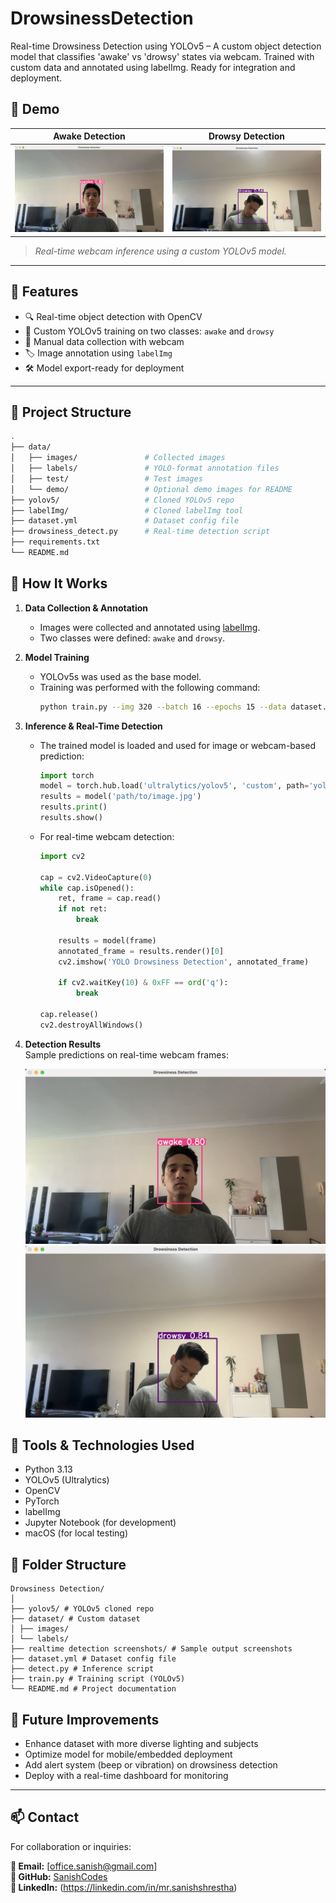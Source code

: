 # DrowsinessDetection
Real-time Drowsiness Detection using YOLOv5 – A custom object detection model that classifies 'awake' vs 'drowsy' states via webcam. Trained with custom data and annotated using labelImg. Ready for integration and deployment.

## 📸 Demo

| Awake Detection | Drowsy Detection |
|-----------------|------------------|
| ![awake](realtime%20detection%20screenshots/Awake.png) | ![drowsy](realtime%20detection%20screenshots/Drowsy.png) |

> *Real-time webcam inference using a custom YOLOv5 model.*

---

## 🚀 Features

- 🔍 Real-time object detection with OpenCV
- 🧠 Custom YOLOv5 training on two classes: `awake` and `drowsy`
- 🎯 Manual data collection with webcam
- 🏷️ Image annotation using `labelImg`
- 🛠️ Model export-ready for deployment

---

## 📁 Project Structure

```bash
.
├── data/
│   ├── images/               # Collected images
│   ├── labels/               # YOLO-format annotation files
│   ├── test/                 # Test images
│   └── demo/                 # Optional demo images for README
├── yolov5/                   # Cloned YOLOv5 repo
├── labelImg/                 # Cloned labelImg tool
├── dataset.yml               # Dataset config file
├── drowsiness_detect.py      # Real-time detection script
├── requirements.txt
└── README.md
```
## 🚀 How It Works

1. **Data Collection & Annotation**  
   - Images were collected and annotated using [labelImg](https://github.com/tzutalin/labelImg).
   - Two classes were defined: `awake` and `drowsy`.

2. **Model Training**  
   - YOLOv5s was used as the base model.
   - Training was performed with the following command:
     ```bash
     python train.py --img 320 --batch 16 --epochs 15 --data dataset.yml --weights yolov5s.pt
     ```

3. **Inference & Real-Time Detection**  
   - The trained model is loaded and used for image or webcam-based prediction:
     ```python
     import torch
     model = torch.hub.load('ultralytics/yolov5', 'custom', path='yolov5/runs/train/exp6/weights/last.pt')
     results = model('path/to/image.jpg')
     results.print()
     results.show()
     ```

   - For real-time webcam detection:
     ```python
     import cv2

     cap = cv2.VideoCapture(0)
     while cap.isOpened():
         ret, frame = cap.read()
         if not ret:
             break

         results = model(frame)
         annotated_frame = results.render()[0]
         cv2.imshow('YOLO Drowsiness Detection', annotated_frame)

         if cv2.waitKey(10) & 0xFF == ord('q'):
             break

     cap.release()
     cv2.destroyAllWindows()
     ```

4. **Detection Results**  
   Sample predictions on real-time webcam frames:

   ![awake](realtime%20detection%20screenshots/Awake.png)
   ![drowsy](realtime%20detection%20screenshots/Drowsy.png)

  ## 🧠 Tools & Technologies Used

- Python 3.13
- YOLOv5 (Ultralytics)
- OpenCV
- PyTorch
- labelImg
- Jupyter Notebook (for development)
- macOS (for local testing)

## 📂 Folder Structure
```
Drowsiness Detection/
│
├── yolov5/ # YOLOv5 cloned repo
├── dataset/ # Custom dataset
│ ├── images/
│ └── labels/
├── realtime detection screenshots/ # Sample output screenshots
├── dataset.yml # Dataset config file
├── detect.py # Inference script
├── train.py # Training script (YOLOv5)
└── README.md # Project documentation
```

## 📌 Future Improvements

- Enhance dataset with more diverse lighting and subjects
- Optimize model for mobile/embedded deployment
- Add alert system (beep or vibration) on drowsiness detection
- Deploy with a real-time dashboard for monitoring

---


## 📫 Contact

For collaboration or inquiries:

**📧 Email:** [office.sanish@gmail.com]  
**🔗 GitHub:** [SanishCodes](https://github.com/SanishCodes)  
**📸 LinkedIn:** (https://linkedin.com/in/mr.sanishshrestha)


